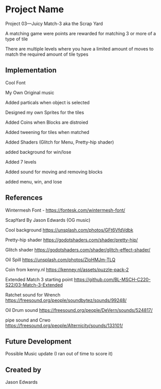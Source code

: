# Project Name
Project 03—Juicy Match-3  aka the Scrap Yard 

A matching game were points are rewarded for matching 3 or more of a type of tile

There are multiple levels where you have a limited amount of moves to match the required amount of tile types


## Implementation
Cool Font

My Own Original music

Added particals when object is selected

Designed my own Sprites for the tiles

Added Coins when Blocks are distroied

Added tweening for tiles when matched

Added Shaders (Glitch for Menu, Pretty-hip shader)

added background for win/lose 

Added 7 levels 

Added sound for moving and removing blocks 

added menu, win, and lose



## References
Wintermesh Font - https://fontesk.com/wintermesh-font/ 

ScapYard By Jason Edwards (OG music)

Cool background https://unsplash.com/photos/GFt6VfdVdbk

Pretty-hip shader https://godotshaders.com/shader/pretty-hip/

Glitch shader https://godotshaders.com/shader/glitch-effect-shader/

Oil Spill https://unsplash.com/photos/ZIoHMJm-TLQ

Coin from kenny.nl https://kenney.nl/assets/puzzle-pack-2

Extended Match 3 starting point https://github.com/BL-MSCH-C220-S22/03-Match-3-Extended

Ratchet sound for Wrench https://freesound.org/people/soundbytez/sounds/99248/

Oil Drum sound https://freesound.org/people/DeVern/sounds/524817/

pipe sound and Crwo https://freesound.org/people/Alternicity/sounds/133101/


## Future Development
  Possible Music update (I ran out of time to score it)
## Created by
Jason Edwards
